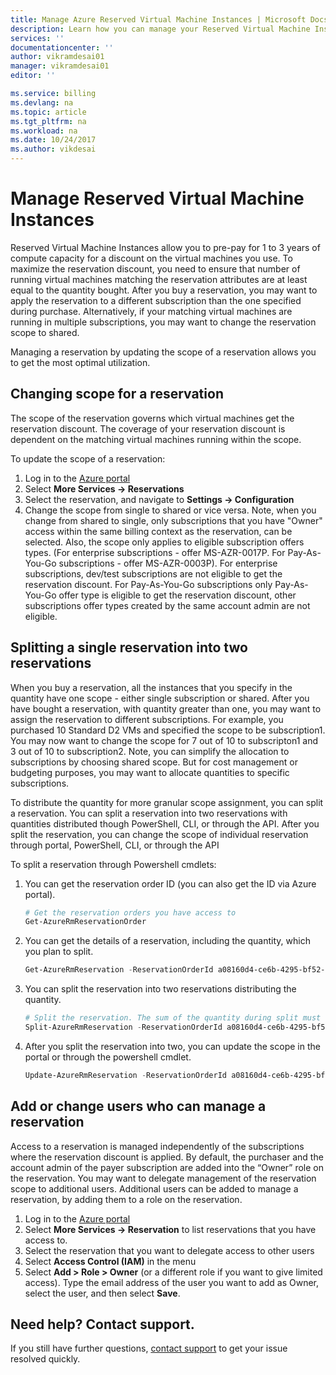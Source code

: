```yaml
---
title: Manage Azure Reserved Virtual Machine Instances | Microsoft Docs
description: Learn how you can manage your Reserved Virtual Machine Instances to optimize utilization. 
services: ''
documentationcenter: ''
author: vikramdesai01
manager: vikramdesai01
editor: ''

ms.service: billing
ms.devlang: na
ms.topic: article
ms.tgt_pltfrm: na
ms.workload: na
ms.date: 10/24/2017
ms.author: vikdesai
---
```

# Manage Reserved Virtual Machine Instances

Reserved Virtual Machine Instances allow you to pre-pay for 1 to 3 years of compute capacity for a discount on the virtual machines you use. To maximize the reservation discount, you need to ensure that number of running virtual machines matching the reservation attributes are at least equal to the quantity bought. After you buy a reservation, you may want to apply the reservation to a different subscription than the one specified during purchase. Alternatively, if your matching virtual machines are running in multiple subscriptions, you may want to change the reservation scope to shared. 

Managing a reservation by updating the scope of a reservation allows you to get the most optimal utilization.

## Changing scope for a reservation
The scope of the reservation governs which virtual machines get the reservation discount. The coverage of your reservation discount is dependent on the matching virtual machines running within the scope.

To update the scope of a reservation: 
1. Log in to the [Azure portal](https://portal.azure.com)
2. Select **More Services -> Reservations**
3. Select the reservation, and navigate to **Settings -> Configuration**
4. Change the scope from single to shared or vice versa. Note, when you change from shared to single, only subscriptions that you have "Owner" access within the same billing context as the reservation, can be selected. Also, the scope only applies to eligible subscription offers types. (For enterprise subscriptions - offer MS-AZR-0017P. For Pay-As-You-Go subscriptions - offer MS-AZR-0003P). For enterprise subscriptions, dev/test subscriptions are not eligible to get the reservation discount. For Pay-As-You-Go subscriptions only Pay-As-You-Go offer type is eligible to get the reservation discount, other subscriptions offer types created by the same account admin are not eligible.

## Splitting a single reservation into two reservations
 When you buy a reservation, all the instances that you specify in the quantity have one scope - either single subscription or shared. After you have bought a reservation, with quantity greater than one, you may want to assign the reservation to different subscriptions. For example, you purchased 10 Standard D2 VMs and specified the scope to be subscription1. You may now want to change the scope for 7 out of 10 to subscripton1 and 3 out of 10 to subscription2. Note, you can simplify the allocation to subscriptions by choosing shared scope. But for cost management or budgeting purposes, you may want to allocate quantities to specific subscriptions.

To distribute the quantity for more granular scope assignment, you can split a reservation. You can split a reservation into two reservations with quantities distributed though PowerShell, CLI, or through the API. After you split the reservation, you can change the scope of individual reservation through portal, PowerShell, CLI, or through the API

To split a reservation through Powershell cmdlets:
1. You can get the reservation order ID (you can also get the ID via Azure portal).
    ```powershell
    # Get the reservation orders you have access to
    Get-AzureRmReservationOrder
    ```
2. You can get the details of a reservation, including the quantity, which you plan to split.
    ```powershell
    Get-AzureRmReservation -ReservationOrderId a08160d4-ce6b-4295-bf52-b90a5d4c96a0 -ReservationId b8be062a-fb0a-46c1-808a-5a844714965a
    ```
3. You can split the reservation into two reservations distributing the quantity.
    ```powershell
    # Split the reservation. The sum of the quantity during split must equal the quantity in the reservation being split.
    Split-AzureRmReservation -ReservationOrderId a08160d4-ce6b-4295-bf52-b90a5d4c96a0 -ReservationId b8be062a-fb0a-46c1-808a-5a844714965a -Quantity 3,2
    ```
4. After you split the reservation into two, you can update the scope in the portal or through the powershell cmdlet.
    ```powershell
    Update-AzureRmReservation -ReservationOrderId a08160d4-ce6b-4295-bf52-b90a5d4c96a0 -ReservationId 5257501b-d3e8-449d-a1ab-4879b1863aca -AppliedScopeType Single -AppliedScope /subscriptions/15bb3be0-76d5-491c-8078-61fe3468d414
    ```

## Add or change users who can manage a reservation
Access to a reservation is managed independently of the subscriptions where the reservation discount is applied. By default, the purchaser and the account admin of the payer subscription are added into the “Owner” role on the reservation. You may want to delegate management of the reservation scope to additional users. Additional users can be added to manage a reservation, by adding them to a role on the reservation. 
1.	Log in to the [Azure portal](https://portal.azure.com)
2.	Select **More Services -> Reservation** to list reservations that you have access to.
3.	Select the reservation that you want to delegate access to other users
4.	Select **Access Control (IAM)** in the menu
5.	Select **Add > Role > Owner** (or a different role if you want to give limited access). Type the email address of the user you want to add as Owner, select the user, and then select **Save**.

## Need help? Contact support.
If you still have further questions, [contact support](https://portal.azure.com/?#blade/Microsoft_Azure_Support/HelpAndSupportBlade) to get your issue resolved quickly.
